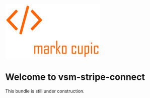 ![Alt text](docs/logo.png?raw=true "logo")


# Welcome to vsm-stripe-connect
This bundle is still under construction.
